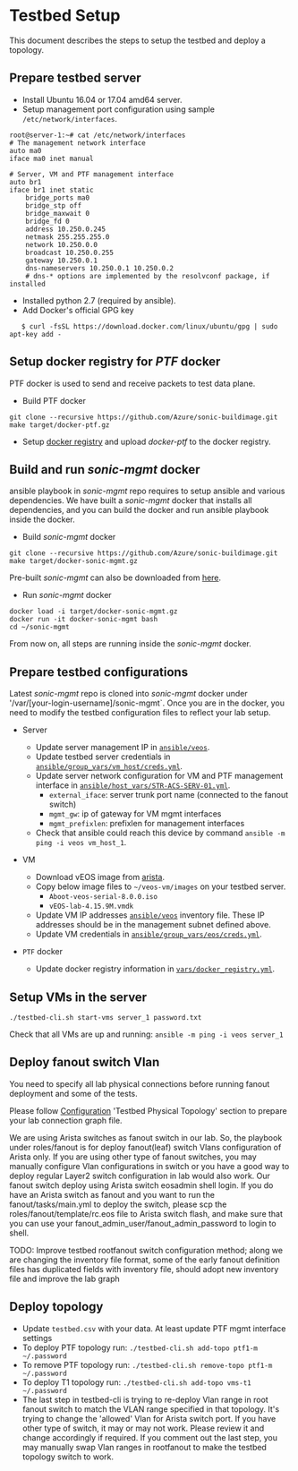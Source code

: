 # Testbed Setup

This document describes the steps to setup the testbed and deploy a topology.

## Prepare testbed server

- Install Ubuntu 16.04 or 17.04 amd64 server.
- Setup management port configuration using sample ```/etc/network/interfaces```.

```
root@server-1:~# cat /etc/network/interfaces
# The management network interface
auto ma0
iface ma0 inet manual

# Server, VM and PTF management interface
auto br1
iface br1 inet static
    bridge_ports ma0
    bridge_stp off
    bridge_maxwait 0
    bridge_fd 0
    address 10.250.0.245
    netmask 255.255.255.0
    network 10.250.0.0
    broadcast 10.250.0.255
    gateway 10.250.0.1
    dns-nameservers 10.250.0.1 10.250.0.2
    # dns-* options are implemented by the resolvconf package, if installed
```

- Installed python 2.7 (required by ansible).
- Add Docker's official GPG key
```
   $ curl -fsSL https://download.docker.com/linux/ubuntu/gpg | sudo apt-key add -
```

## Setup docker registry for *PTF* docker

PTF docker is used to send and receive packets to test data plane. 

- Build PTF docker
```
git clone --recursive https://github.com/Azure/sonic-buildimage.git
make target/docker-ptf.gz
```

- Setup [docker registry](https://docs.docker.com/registry/) and upload *docker-ptf* to the docker registry.

## Build and run *sonic-mgmt* docker

ansible playbook in *sonic-mgmt* repo requires to setup ansible and various dependencies.
We have built a *sonic-mgmt* docker that installs all dependencies, and you can build 
the docker and run ansible playbook inside the docker.

- Build *sonic-mgmt* docker
```
git clone --recursive https://github.com/Azure/sonic-buildimage.git
make target/docker-sonic-mgmt.gz
```

Pre-built *sonic-mgmt* can also be downloaded from [here](https://sonic-jenkins.westus.cloudapp.azure.com/job/common/job/docker-sonic-mgmt/lastSuccessfulBuild/artifact/target/docker-sonic-mgmt.gz).

- Run *sonic-mgmt* docker
```
docker load -i target/docker-sonic-mgmt.gz
docker run -it docker-sonic-mgmt bash
cd ~/sonic-mgmt
```

From now on, all steps are running inside the *sonic-mgmt* docker.

## Prepare testbed configurations

Latest *sonic-mgmt* repo is cloned into *sonic-mgmt* docker under '/var/[your-login-username]/sonic-mgmt`. 
Once you are in the docker, you need to modify the testbed configuration files to reflect your lab setup.

- Server
  - Update server management IP in [```ansible/veos```](../veos).
  - Update testbed server credentials in [```ansible/group_vars/vm_host/creds.yml```](../group_vars/vm_host/creds.yml).
  - Update server network configuration for VM and PTF management interface in [```ansible/host_vars/STR-ACS-SERV-01.yml```](../host_vars/STR-ACS-SERV-01.yml).
    - ```external_iface```: server trunk port name (connected to the fanout switch)
    - ```mgmt_gw```: ip of gateway for VM mgmt interfaces
    - ```mgmt_prefixlen```: prefixlen for management interfaces
  - Check that ansible could reach this device by command ```ansible -m ping -i veos vm_host_1```.

- VM
  - Download vEOS image from [arista](https://www.arista.com/en/support/software-download).
  - Copy below image files to ```~/veos-vm/images``` on your testbed server.
     - ```Aboot-veos-serial-8.0.0.iso```
     - ```vEOS-lab-4.15.9M.vmdk```
  - Update VM IP addresses [```ansible/veos```](../voes) inventory file. These IP addresses should be in the management subnet defined above.
  - Update VM credentials in [```ansible/group_vars/eos/creds.yml```](../group_vars/eos/creds.yml).

- ```PTF``` docker
  - Update docker registry information in [```vars/docker_registry.yml```](../vars/docker_registry.yml).

## Setup VMs in the server

```
./testbed-cli.sh start-vms server_1 password.txt
```

Check that all VMs are up and running: ```ansible -m ping -i veos server_1```

## Deploy fanout switch Vlan 
 
You need to specify all lab physical connections before running fanout deployment and some of the tests.  
 
Please follow [Configuration](doc/README.testbed.Config.md) 'Testbed Physical Topology' section to prepare your lab connection graph file.  

We are using Arista switches as fanout switch in our lab. So, the playbook under roles/fanout is for deploy fanout(leaf) switch Vlans configuration of Arista only. If you are using other type of fanout switches, you may manually configure Vlan configurations in switch or you have a good way to deploy regular Layer2 switch configuration in lab would also work. Our fanout switch deploy using Arista switch eosadmin shell login. If you do have an Arista switch as fanout and you want to run the fanout/tasks/main.yml to deploy the switch, please scp the roles/fanout/template/rc.eos file to Arista switch flash, and make sure that you can use your fanout_admin_user/fanout_admin_password to login to shell.  
 
TODO: Improve testbed rootfanout switch configuration method; along we are changing the inventory file format, some of the early fanout definition files has duplicated fields with inventory file, should adopt new inventory file and improve the lab graph 

## Deploy topology

- Update ```testbed.csv``` with your data. At least update PTF mgmt interface settings
- To deploy PTF topology run: ```./testbed-cli.sh add-topo ptf1-m ~/.password```
- To remove PTF topology run: ```./testbed-cli.sh remove-topo ptf1-m ~/.password```
- To deploy T1 topology run: ```./testbed-cli.sh add-topo vms-t1 ~/.password```
- The last step in testbed-cli is trying to re-deploy Vlan range in root fanout switch to match the VLAN range specified in that topology. It's trying to change the 'allowed' Vlan for Arista switch port. If you have other type of switch, it may or may not work. Please review it and change accordingly if required. If you comment out the last step, you may manually swap Vlan ranges in rootfanout to make the testbed topology switch to work.
